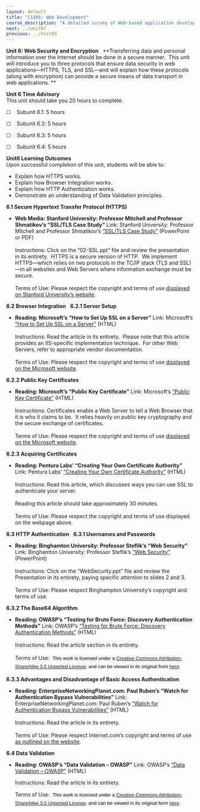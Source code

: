 ```yaml
---
layout: default
title: "CS305: Web Development"
course_description: "A detailed survey of Web-based application development, with particular emphasis on developing web applications using JavaScript, HTML, XML, AJAX, and Java Server Pages (JSP)."
next: ../Unit07
previous: ../Unit05
---
```

**Unit 6: Web Security and Encryption** <span id="6"></span> 
**Transferring data and personal information over the Internet should be
done in a secure manner.  This unit will introduce you to three
protocols that ensure data security in web applications—HTTPS, TLS, and
SSL—and will explain how these protocols (along with encryption) can
provide a secure means of data transport in web applications. **

**Unit 6 Time Advisory**  
This unit should take you 20 hours to complete.

☐    Subunit 6.1: 5 hours

☐    Subunit 6.2: 5 hours

☐    Subunit 6.3: 5 hours

☐    Subunit 6.4: 5 hours

**Unit6 Learning Outcomes**  
Upon successful completion of this unit, students will be able to:

-   Explain how HTTPS works.
-   Explain how Browser Integration works.
-   Explain how HTTP Authentication works.
-   Demonstrate an understanding of Data Validation principles.

**6.1 Secure Hypertext Transfer Protocol (HTTPS)** <span
id="6.1"></span> 
-   **Web Media: Stanford University: Professor Mitchell and Professor
    Shmatikov’s “SSL/TLS Case Study”**
    Link: Stanford University: Professor Mitchell and Professor
    Shmatikov’s [“SSL/TLS Case
    Study”](http://www.stanford.edu/class/cs259/WWW04/lectures/)
    (PowerPoint or PDF)  
        
     Instructions: Click on the “02-SSL.ppt” file and review the
    presentation in its entirety.  HTTPS is a secure version of HTTP. 
    We implement HTTPS—which relies on two protocols in the TC/IP stack
    (TLS and SSL)—in all websites and Web Servers where information
    exchange must be secure.  
        
     Terms of Use: Please respect the copyright and terms of use
    [displayed on Stanford University’s
    website](http://www.stanford.edu/site/copyright.html).

**6.2 Browser Integration** <span id="6.2"></span> 
**6.2.1 Server Setup** <span id="6.2.1"></span> 
-   **Reading: Microsoft’s “How to Set Up SSL on a Server”**
    Link: Microsoft’s [“How to Set Up SSL on a
    Server”](http://technet.microsoft.com/en-us/library/bb124484%28EXCHG.65%29.aspx)
    (HTML)  
        
     Instructions: Read the article in its entirety.  Please note that
    this article provides an IIS-specific implementation technique.  For
    other Web Servers, refer to appropriate vendor documentation.  
        
     Terms of Use: Please respect the copyright and terms of use
    [displayed on the Microsoft
    website](http://technet.microsoft.com/en-us/library/bb124484%28EXCHG.65%29.aspx).

**6.2.2 Public Key Certificates** <span id="6.2.2"></span> 
-   **Reading: Microsoft’s “Public Key Certificate”**
    Link: Microsoft’s [“Public Key
    Certificate”](http://technet.microsoft.com/en-us/library/cc737812%28WS.10%29.aspx)
    (HTML)  
        
     Instructions: Certificates enable a Web Server to tell a Web
    Browser that it is who it claims to be.  It relies heavily on public
    key cryptography and the secure exchange of certificates.  
        
     Terms of Use: Please respect the copyright and terms of use
    [displayed on the Microsoft
    website](http://technet.microsoft.com/en-us/library/bb124484%28EXCHG.65%29.aspx).

**6.2.3 Acquiring Certificates** <span id="6.2.3"></span> 
-   **Reading: Pentura Labs’ “Creating Your Own Certificate Authority”**
    Link: Pentura Labs’ [“Creating Your Own Certificate
    Authority”](http://penturalabs.wordpress.com/2013/08/19/creating-your-own-certificate-authority/)
    (HTML)  
        
     Instructions: Read this article, which discusses ways you can use
    SSL to authenticate your server.  
        
     Reading this article should take approximately 30 minutes.  
        
     Terms of Use: Please respect the copyright and terms of use
    displayed on the webpage above.

**6.3 HTTP Authentication** <span id="6.3"></span> 
**6.3.1 Usernames and Passwords** <span id="6.3.1"></span> 
-   **Reading: Binghamton University: Professor Steflik’s “Web
    Security”**
    Link: Binghamton University: Professor Steflik’s [“Web
    Security”](http://www.cs.binghamton.edu/~steflik/cs455/)
    (PowerPoint)  
        
     Instructions: Click on the “WebSecurity.ppt” file and review the
    Presentation in its entirety, paying specific attention to slides 2
    and 3.  
        
     Terms of Use: Please respect Binghampton University’s copyright and
    terms of use.

**6.3.2 The Base64 Algorithm** <span id="6.3.2"></span> 
-   **Reading: OWASP’s “Testing for Brute Force: Discovery
    Authentication Methods”**
    Link: OWASP’s [“Testing for Brute Force: Discovery Authentication
    Methods”](http://www.saylor.org/site/wp-content/uploads/2011/06/CS305-6.3.2.pdf)
    (HTML)  
        
     Instructions: Read the article section in its entirety.  
        
     Terms of Use:  <span class="Apple-style-span"
    style="font-family: Arial, 'Helvetica Neue', 'Liberation Sans', FreeSans, sans-serif; font-size: 13px; line-height: 22px; color: rgb(0, 0, 0); ">This
    work is licensed under a </span><span class="Apple-style-span"
    style="font-family: Arial, 'Helvetica Neue', 'Liberation Sans', FreeSans, sans-serif; font-size: 13px; line-height: 22px; color: rgb(0, 0, 0); ">[Creative
    Commons Attribution-ShareAlike 3.0 Unported
    License](http://creativecommons.org/licenses/by-sa/3.0/), and can be
    viewed in its original from
    [here](https://www.owasp.org/index.php/Testing_for_Brute_Force_(OWASP-AT-004)).
     </span>

**6.3.3 Advantages and Disadvantage of Basic Access Authentication**
<span id="6.3.3"></span> 
-   **Reading: EnterpriseNetworkingPlanet.com: Paul Ruben’s “Watch for
    Authentication Bypass Vulnerabilities”**
    Link: EnterpriseNetworkingPlanet.com: Paul Ruben’s [“Watch for
    Authentication Bypass
    Vulnerabilities”](http://www.enterprisenetworkingplanet.com/netsecur/article.php/3916331/Watch-for-Authentication-Bypass-Vulnerabilities.htm)
    (HTML)  
        
     Instructions: Read the article in its entirety.  
        
     Terms of Use: Please respect Internet.com’s copyright and terms of
    use [as outlined on the
    website](http://www.internet.com/Internetcom/Door/41189#Permissions).

**6.4 Data Validation** <span id="6.4"></span> 
-   **Reading: OWASP’s “Data Validation – OWASP”**
    Link: OWASP’s [“Data Validation –
    OWASP”](http://www.saylor.org/site/wp-content/uploads/2011/06/CS305-6.4.pdf)
    (HTML)  
      
     Instructions: Read the article in its entirety.  
      
     Terms of Use:  <span class="Apple-style-span"
    style="font-family: Arial, 'Helvetica Neue', 'Liberation Sans', FreeSans, sans-serif; font-size: 13px; line-height: 22px; color: rgb(0, 0, 0); ">This
    work is licensed under a </span><span class="Apple-style-span"
    style="font-family: Arial, 'Helvetica Neue', 'Liberation Sans', FreeSans, sans-serif; font-size: 13px; line-height: 22px; color: rgb(0, 0, 0); ">[Creative
    Commons Attribution-ShareAlike 3.0 Unported
    License](http://creativecommons.org/licenses/by-sa/3.0/), and can be
    viewed in its original form
    [here](https://www.owasp.org/index.php/Data_Validation). </span>


